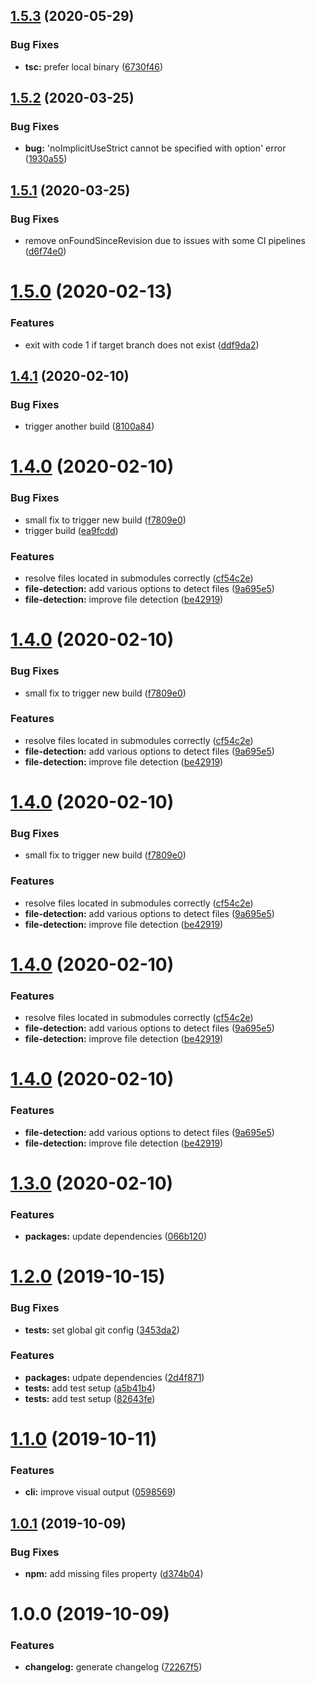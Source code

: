 ## [1.5.3](https://github.com/cschroeter/ts-strictify/compare/v1.5.2...v1.5.3) (2020-05-29)


### Bug Fixes

* **tsc:** prefer local binary ([6730f46](https://github.com/cschroeter/ts-strictify/commit/6730f462219b44dbc8a0b7281bb1e161df5307de))

## [1.5.2](https://github.com/cschroeter/ts-strictify/compare/v1.5.1...v1.5.2) (2020-03-25)


### Bug Fixes

* **bug:** 'noImplicitUseStrict cannot be specified with option' error ([1930a55](https://github.com/cschroeter/ts-strictify/commit/1930a5554f021401f75ab8c4c8bee5b7d368fdfb))

## [1.5.1](https://github.com/cschroeter/ts-strictify/compare/v1.5.0...v1.5.1) (2020-03-25)


### Bug Fixes

* remove onFoundSinceRevision due to issues with some CI pipelines ([d6f74e0](https://github.com/cschroeter/ts-strictify/commit/d6f74e03f6e3a8e2b0d5b67147cbd9c1a419af97))

# [1.5.0](https://github.com/cschroeter/ts-strictify/compare/v1.4.1...v1.5.0) (2020-02-13)


### Features

* exit with code 1 if target branch does not exist ([ddf9da2](https://github.com/cschroeter/ts-strictify/commit/ddf9da2898ac206a85ce5ee9809110ec721dd6dd))

## [1.4.1](https://github.com/cschroeter/ts-strictify/compare/v1.4.0...v1.4.1) (2020-02-10)


### Bug Fixes

* trigger another build ([8100a84](https://github.com/cschroeter/ts-strictify/commit/8100a844843dcf0cc19d78c54ec5dc27c4e4e5f0))

# [1.4.0](https://github.com/cschroeter/ts-strictify/compare/v1.3.0...v1.4.0) (2020-02-10)


### Bug Fixes

* small fix to trigger new build ([f7809e0](https://github.com/cschroeter/ts-strictify/commit/f7809e04f69571a3cf75eb6aeb634530971582d5))
* trigger build ([ea9fcdd](https://github.com/cschroeter/ts-strictify/commit/ea9fcdd3b14eced00d74def2bf9cade3e42480a6))


### Features

* resolve files located in submodules correctly ([cf54c2e](https://github.com/cschroeter/ts-strictify/commit/cf54c2eab3f22ec6a65904162fb97b851ffbe5d3))
* **file-detection:** add various options to detect files ([9a695e5](https://github.com/cschroeter/ts-strictify/commit/9a695e5bd99225373e0dde0f3c9476aab18347b9))
* **file-detection:** improve file detection ([be42919](https://github.com/cschroeter/ts-strictify/commit/be42919a807fec1991495fe4fdd3a70999cadaee))

# [1.4.0](https://github.com/cschroeter/ts-strictify/compare/v1.3.0...v1.4.0) (2020-02-10)


### Bug Fixes

* small fix to trigger new build ([f7809e0](https://github.com/cschroeter/ts-strictify/commit/f7809e04f69571a3cf75eb6aeb634530971582d5))


### Features

* resolve files located in submodules correctly ([cf54c2e](https://github.com/cschroeter/ts-strictify/commit/cf54c2eab3f22ec6a65904162fb97b851ffbe5d3))
* **file-detection:** add various options to detect files ([9a695e5](https://github.com/cschroeter/ts-strictify/commit/9a695e5bd99225373e0dde0f3c9476aab18347b9))
* **file-detection:** improve file detection ([be42919](https://github.com/cschroeter/ts-strictify/commit/be42919a807fec1991495fe4fdd3a70999cadaee))

# [1.4.0](https://github.com/cschroeter/ts-strictify/compare/v1.3.0...v1.4.0) (2020-02-10)


### Bug Fixes

* small fix to trigger new build ([f7809e0](https://github.com/cschroeter/ts-strictify/commit/f7809e04f69571a3cf75eb6aeb634530971582d5))


### Features

* resolve files located in submodules correctly ([cf54c2e](https://github.com/cschroeter/ts-strictify/commit/cf54c2eab3f22ec6a65904162fb97b851ffbe5d3))
* **file-detection:** add various options to detect files ([9a695e5](https://github.com/cschroeter/ts-strictify/commit/9a695e5bd99225373e0dde0f3c9476aab18347b9))
* **file-detection:** improve file detection ([be42919](https://github.com/cschroeter/ts-strictify/commit/be42919a807fec1991495fe4fdd3a70999cadaee))

# [1.4.0](https://github.com/cschroeter/ts-strictify/compare/v1.3.0...v1.4.0) (2020-02-10)


### Features

* resolve files located in submodules correctly ([cf54c2e](https://github.com/cschroeter/ts-strictify/commit/cf54c2eab3f22ec6a65904162fb97b851ffbe5d3))
* **file-detection:** add various options to detect files ([9a695e5](https://github.com/cschroeter/ts-strictify/commit/9a695e5bd99225373e0dde0f3c9476aab18347b9))
* **file-detection:** improve file detection ([be42919](https://github.com/cschroeter/ts-strictify/commit/be42919a807fec1991495fe4fdd3a70999cadaee))

# [1.4.0](https://github.com/cschroeter/ts-strictify/compare/v1.3.0...v1.4.0) (2020-02-10)


### Features

* **file-detection:** add various options to detect files ([9a695e5](https://github.com/cschroeter/ts-strictify/commit/9a695e5bd99225373e0dde0f3c9476aab18347b9))
* **file-detection:** improve file detection ([be42919](https://github.com/cschroeter/ts-strictify/commit/be42919a807fec1991495fe4fdd3a70999cadaee))

# [1.3.0](https://github.com/cschroeter/ts-strictify/compare/v1.2.0...v1.3.0) (2020-02-10)


### Features

* **packages:** update dependencies ([066b120](https://github.com/cschroeter/ts-strictify/commit/066b120ce479a964ef9e248dd7433978a526b9c6))

# [1.2.0](https://github.com/cschroeter/ts-strictify/compare/v1.1.0...v1.2.0) (2019-10-15)


### Bug Fixes

* **tests:** set global git config ([3453da2](https://github.com/cschroeter/ts-strictify/commit/3453da283d6b81f56e20b5d336c2eae36b22e4fa))


### Features

* **packages:** udpate dependencies ([2d4f871](https://github.com/cschroeter/ts-strictify/commit/2d4f871226dce05f706c12ed657743bc08b05f0c))
* **tests:** add test setup ([a5b41b4](https://github.com/cschroeter/ts-strictify/commit/a5b41b4202aa54d1ee1609142047b9d30ffb49df))
* **tests:** add test setup ([82643fe](https://github.com/cschroeter/ts-strictify/commit/82643fe3ffd3d2c6710560f98484506afac9c5a4))

# [1.1.0](https://github.com/cschroeter/ts-strictify/compare/v1.0.1...v1.1.0) (2019-10-11)


### Features

* **cli:** improve visual output ([0598569](https://github.com/cschroeter/ts-strictify/commit/059856994a9c6cb54dc66345ddc1a15e1b8fd805))

## [1.0.1](https://github.com/cschroeter/ts-strictify/compare/v1.0.0...v1.0.1) (2019-10-09)


### Bug Fixes

* **npm:** add missing files property ([d374b04](https://github.com/cschroeter/ts-strictify/commit/d374b04f26b7b8b607cbdccd66c829a25103d4ed))

# 1.0.0 (2019-10-09)


### Features

* **changelog:** generate changelog ([72267f5](https://github.com/cschroeter/ts-strictify/commit/72267f541f985e45aafa3574cce4949cce7d5d04))
